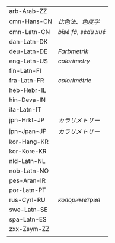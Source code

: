 | | |
|-|-|
| arb-Arab-ZZ |  |
| cmn-Hans-CN | _比色法_、_色度学_ |
| cmn-Latn-CN | _bǐsè fǎ_, _sèdù xué_ |
| dan-Latn-DK |  |
| deu-Latn-DE | _Farbmetrik_ |
| eng-Latn-US | _colorimetry_ |
| fin-Latn-FI |  |
| fra-Latn-FR | _colorimétrie_ |
| heb-Hebr-IL |  |
| hin-Deva-IN |  |
| ita-Latn-IT |  |
| jpn-Hrkt-JP | _カラリメトリー_ |
| jpn-Jpan-JP | _カラリメトリー_ |
| kor-Hang-KR |  |
| kor-Kore-KR |  |
| nld-Latn-NL |  |
| nob-Latn-NO |  |
| pes-Aran-IR |  |
| por-Latn-PT |  |
| rus-Cyrl-RU | _колориме́трия_ |
| swe-Latn-SE |  |
| spa-Latn-ES |  |
| zxx-Zsym-ZZ |  |
|  |  |
